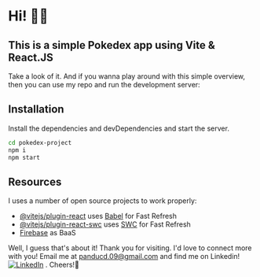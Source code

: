 # Hi! 👋🏼
## This is a simple Pokedex app using Vite & React.JS

Take a look of it. And if you wanna play around with this simple overview, then you can use my repo and run the development server:

## Installation

Install the dependencies and devDependencies and start the server.

```sh
cd pokedex-project
npm i
npm start
```

## Resources

I uses a number of open source projects to work properly:

- [@vitejs/plugin-react](https://github.com/vitejs/vite-plugin-react/blob/main/packages/plugin-react/README.md) uses [Babel](https://babeljs.io/) for Fast Refresh
- [@vitejs/plugin-react-swc](https://github.com/vitejs/vite-plugin-react-swc) uses [SWC](https://swc.rs/) for Fast Refresh
- [Firebase](https://console.firebase.google.com/?fb_gclid=Cj0KCQiAwtu9BhC8ARIsAI9JHaln202cd5swRbboop6yAesdhf0Ud0oGzneVLIaqL3jWJi5TqcKJDEIaAtFdEALw_wcB&_gl=1*fbeej8*_up*MQ..*_ga*MTMyNTUyMzI5Mi4xNzQwMDk3OTA0*_ga_CW55HF8NVT*MTc0MDA5NzkwNC4xLjAuMTc0MDA5NzkwNC42MC4wLjA.&gclid=Cj0KCQiAwtu9BhC8ARIsAI9JHaln202cd5swRbboop6yAesdhf0Ud0oGzneVLIaqL3jWJi5TqcKJDEIaAtFdEALw_wcB&gclsrc=aw.ds&pli=1) as BaaS


Well, I guess that's about it! Thank you for visiting. I'd love to connect more with you! Email me at panducd.09@gmail.com and find me on Linkedin! [![LinkedIn](https://img.shields.io/badge/LinkedIn-%230077B5.svg?logo=linkedin&logoColor=white)](https://linkedin.com/in/https://www.linkedin.com/in/pandu-cakrawala-darmawan/)  . Cheers!🥂





